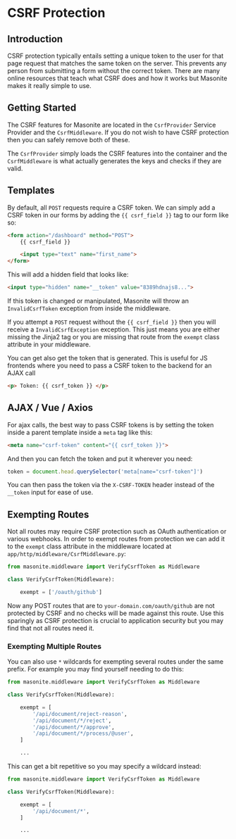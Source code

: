# CSRF Protection

## Introduction

CSRF protection typically entails setting a unique token to the user for that page request that matches the same token on the server. This prevents any person from submitting a form without the correct token. There are many online resources that teach what CSRF does and how it works but Masonite makes it really simple to use.

## Getting Started

The CSRF features for Masonite are located in the `CsrfProvider` Service Provider and the `CsrfMiddleware`. If you do not wish to have CSRF protection then you can safely remove both of these.

The `CsrfProvider` simply loads the CSRF features into the container and the `CsrfMiddleware` is what actually generates the keys and checks if they are valid.

## Templates

By default, all `POST` requests require a CSRF token. We can simply add a CSRF token in our forms by adding the `{{ csrf_field }}` tag to our form like so:

```html
<form action="/dashboard" method="POST">
    {{ csrf_field }}

    <input type="text" name="first_name">
</form>
```

This will add a hidden field that looks like:

```html
<input type="hidden" name="__token" value="8389hdnajs8...">
```

If this token is changed or manipulated, Masonite will throw an `InvalidCsrfToken` exception from inside the middleware.

If you attempt a `POST` request without the `{{ csrf_field }}` then you will receive a `InvalidCsrfException` exception. This just means you are either missing the Jinja2 tag or you are missing that route from the `exempt` class attribute in your middleware.

You can get also get the token that is generated. This is useful for JS frontends where you need to pass a CSRF token to the backend for an AJAX call

```html
<p> Token: {{ csrf_token }} </p>
```

## AJAX / Vue / Axios

For ajax calls, the best way to pass CSRF tokens is by setting the token inside a parent template inside a `meta` tag like this:

```html
<meta name="csrf-token" content="{{ csrf_token }}">
```

And then you can fetch the token and put it wherever you need:

```javascript
token = document.head.querySelector('meta[name="csrf-token"]')
```

You can then pass the token via the `X-CSRF-TOKEN` header instead of the `__token` input for ease of use.

## Exempting Routes

Not all routes may require CSRF protection such as OAuth authentication or various webhooks. In order to exempt routes from protection we can add it to the `exempt` class attribute in the middleware located at `app/http/middleware/CsrfMiddleware.py`:

```python
from masonite.middleware import VerifyCsrfToken as Middleware

class VerifyCsrfToken(Middleware):

    exempt = ['/oauth/github']
```

Now any POST routes that are to `your-domain.com/oauth/github` are not protected by CSRF and no checks will be made against this route. Use this sparingly as CSRF protection is crucial to application security but you may find that not all routes need it.

### Exempting Multiple Routes

You can also use `*` wildcards for exempting several routes under the same prefix. For example you may find yourself needing to do this:

```python
from masonite.middleware import VerifyCsrfToken as Middleware

class VerifyCsrfToken(Middleware):

    exempt = [
        '/api/document/reject-reason',
        '/api/document/*/reject',
        '/api/document/*/approve',
        '/api/document/*/process/@user',
    ]

    ...
```

This can get a bit repetitive so you may specify a wildcard instead:

```python
from masonite.middleware import VerifyCsrfToken as Middleware

class VerifyCsrfToken(Middleware):

    exempt = [
        '/api/document/*',
    ]

    ...
```

